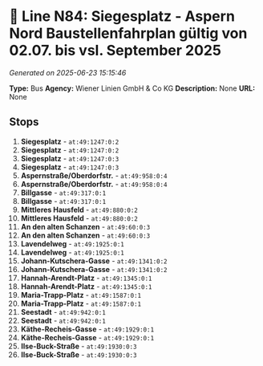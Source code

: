 # 🚌 Line N84: Siegesplatz - Aspern Nord Baustellenfahrplan gültig von 02.07. bis vsl. September 2025

*Generated on 2025-06-23 15:15:46*

**Type:** Bus
**Agency:** Wiener Linien GmbH & Co KG
**Description:** None
**URL:** None

## Stops

1. **Siegesplatz** - `at:49:1247:0:2`
2. **Siegesplatz** - `at:49:1247:0:2`
3. **Siegesplatz** - `at:49:1247:0:3`
4. **Siegesplatz** - `at:49:1247:0:3`
5. **Aspernstraße/Oberdorfstr.** - `at:49:958:0:4`
6. **Aspernstraße/Oberdorfstr.** - `at:49:958:0:4`
7. **Billgasse** - `at:49:317:0:1`
8. **Billgasse** - `at:49:317:0:1`
9. **Mittleres Hausfeld** - `at:49:880:0:2`
10. **Mittleres Hausfeld** - `at:49:880:0:2`
11. **An den alten Schanzen** - `at:49:60:0:3`
12. **An den alten Schanzen** - `at:49:60:0:3`
13. **Lavendelweg** - `at:49:1925:0:1`
14. **Lavendelweg** - `at:49:1925:0:1`
15. **Johann-Kutschera-Gasse** - `at:49:1341:0:2`
16. **Johann-Kutschera-Gasse** - `at:49:1341:0:2`
17. **Hannah-Arendt-Platz** - `at:49:1345:0:1`
18. **Hannah-Arendt-Platz** - `at:49:1345:0:1`
19. **Maria-Trapp-Platz** - `at:49:1587:0:1`
20. **Maria-Trapp-Platz** - `at:49:1587:0:1`
21. **Seestadt** - `at:49:942:0:1`
22. **Seestadt** - `at:49:942:0:1`
23. **Käthe-Recheis-Gasse** - `at:49:1929:0:1`
24. **Käthe-Recheis-Gasse** - `at:49:1929:0:1`
25. **Ilse-Buck-Straße** - `at:49:1930:0:3`
26. **Ilse-Buck-Straße** - `at:49:1930:0:3`